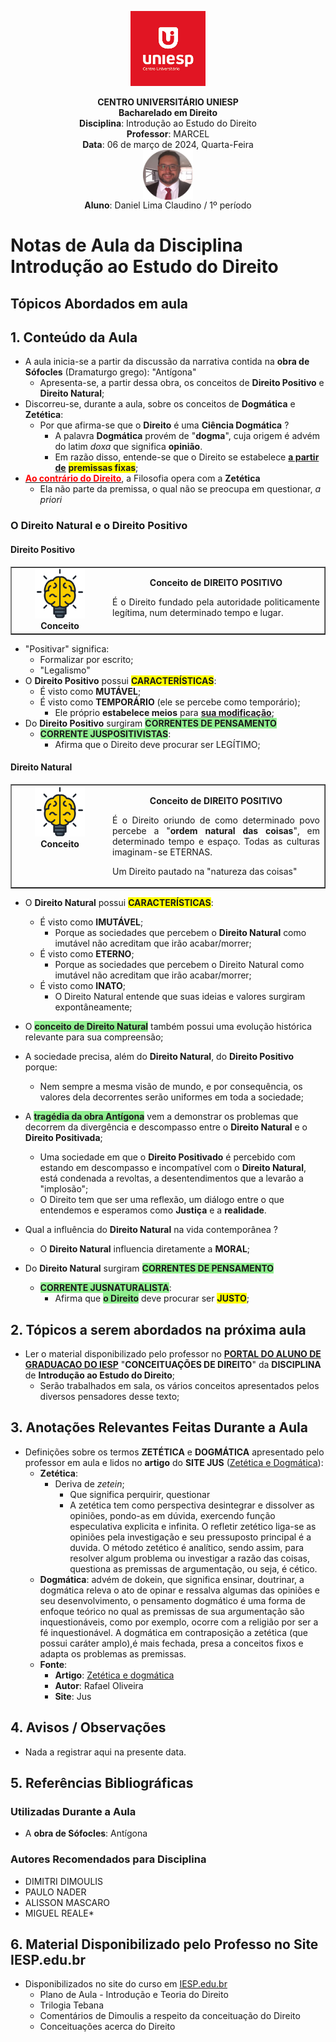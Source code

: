<div align="center">

<p align="center"><img height="120" src="../../../figuras/LOGO_UNIESP.png"> </p>

<p align="center"><b>CENTRO UNIVERSITÁRIO UNIESP</b><br>
<b>Bacharelado em Direito</b><br>
<b>Disciplina</b>: Introdução ao Estudo do Direito<br>
<b>Professor</b>: MARCEL<br>
<b>Data</b>: 06 de março de 2024, Quarta-Feira<br>
<img align="center" src="../../../figuras/FOTO_PERFIL_DANIEL_CLAUDINO_2023.png" width="80"><br>
<b>Aluno</b>: Daniel Lima Claudino / 1º período<br>
 </p>
</div>

# Notas de Aula da Disciplina Introdução ao Estudo do Direito

## Tópicos Abordados em aula

## 1. Conteúdo da Aula

- A aula inicia-se a partir da discussão da narrativa contida na **obra de Sófocles** (Dramaturgo grego): "Antígona"
  - Apresenta-se, a partir dessa obra, os conceitos de **Direito Positivo** e **Direito Natural**;
- Discorreu-se, durante a aula, sobre os conceitos de **Dogmática** e **Zetética**:
  - Por que afirma-se que o **Direito** é uma **Ciência Dogmática** ?
    - A palavra **Dogmática** provém de "**dogma**", cuja origem é advém do latim _doxa_ que significa **opinião**.
    - Em razão disso, entende-se que o Direito se estabelece <u>**a partir de**</u> <span style="background-color:yellow">**premissas fixas**</span>;
- <u><span style="color:red;font-weight:bold">**Ao contrário do Direito**</span></u>, a Filosofia opera com a **Zetética**
  - Ela não parte da premissa, o qual não se preocupa em questionar, _a priori_

### O Direito Natural e o Direito Positivo

#### Direito Positivo

<table border="1" id="quadro-conceito-direito-positivo">
<tr>
  <td align="center" valign="top"width="140px" style="border-right-style:hidden">
     <img src="https://github.com/dnlclaudino/imagens/blob/master/gestao-do-conhecimento/icone-conceito.png?raw=true" heigh="80" width="80"><br>
     <b>Conceito</b>
  </td>
  <td valign="top">
<p style="text-align:center"><b>Conceito de DIREITO POSITIVO</b></p>
    <p style="text-align:justify">
     É o Direito fundado pela autoridade politicamente legítima, num determinado tempo e lugar.
    </p>
   </td>
</tr>
</table>

- "Positivar" significa:
  - Formalizar por escrito;
  - "Legalismo"
- O **Direito Positivo** possui <span style="background-color:yellow">**CARACTERÍSTICAS**</span>:
  - É visto como **MUTÁVEL**;
  - É visto como **TEMPORÁRIO** (ele se percebe como temporário);
    - Ele próprio **estabelece meios** para <u>**sua modificação**</u>;
- Do **Direito Positivo** surgiram <span style="background-color:lightgreen">**CORRENTES DE PENSAMENTO**</span>
  - <span style="background-color:lightgreen">**CORRENTE JUSPOSITIVISTAS**</span>:
    - Afirma que o Direito deve procurar ser LEGÍTIMO;

#### Direito Natural

<table border="1" id="quadro-conceito-direito-positivo">
<tr>
  <td align="center" valign="top"width="140px" style="border-right-style:hidden">
     <img src="https://github.com/dnlclaudino/imagens/blob/master/gestao-do-conhecimento/icone-conceito.png?raw=true" heigh="80" width="80"><br>
     <b>Conceito</b>
  </td>
  <td valign="top">
<p style="text-align:center"><b>Conceito de DIREITO POSITIVO</b></p>
    <p style="text-align:justify">
     É o Direito oriundo de como determinado povo percebe a "<b>ordem natural das coisas</b>", em determinado tempo e espaço. Todas as culturas imaginam-se ETERNAS.
    </p>
    <p style="text-align:justify">Um Direito pautado na "natureza das coisas"</p>
   </td>
</tr>
</table>

- O **Direito Natural** possui <span style="background-color:yellow">**CARACTERÍSTICAS**</span>:
  - É visto como **IMUTÁVEL**;
    - Porque as sociedades que percebem o **Direito Natural** como imutável não acreditam que irão acabar/morrer;
  - É visto como **ETERNO**;
    - Porque as sociedades que percebem o Direito Natural como imutável não acreditam que irão acabar/morrer;
  - É visto como **INATO**;
    - O Direito Natural entende que suas ideias e valores surgiram expontâneamente;
- O <span style="background-color:lightgreen">**conceito de Direito Natural**</span> também possui uma evolução histórica relevante para sua compreensão;
- A sociedade precisa, além do **Direito Natural**, do **Direito Positivo** porque:
  - Nem sempre a mesma visão de mundo, e por consequência, os valores dela decorrentes serão uniformes em toda a sociedade;
- A <span style="background-color:lightgreen">**tragédia da obra Antígona**</span> vem a demonstrar os problemas que decorrem da divergência e descompasso entre o **Direito Natural** e o **Direito Positivada**;
  - Uma sociedade em que o **Direito Positivado** é percebido com estando em descompasso e incompatível com o **Direito Natural**, está condenada a revoltas, a desentendimentos que a levarão a "implosão";
  - O Direito tem que ser uma reflexão, um diálogo entre o que entendemos e esperamos como **Justiça** e a **realidade**.
- Qual a influência do **Direito Natural** na vida contemporânea ?
  - O **Direito Natural** influencia diretamente a **MORAL**;

- Do **Direito Natural** surgiram <span style="background-color:lightgreen">**CORRENTES DE PENSAMENTO**</span>
  - <span style="background-color:lightgreen">**CORRENTE JUSNATURALISTA**</span>:
    - Afirma que <span style="background-color:lightgreen">**o Direito**</span> deve procurar ser <span style="background-color:yellow">**JUSTO**</span>;

## 2. Tópicos a serem abordados na próxima aula

- Ler o material disponibilizado pelo professor no [**PORTAL DO ALUNO DE GRADUACAO DO IESP**](https://portaltotvs.iesp.edu.br:60443/FrameHTML/web/app/edu/PortalEducacional/login/) "**CONCEITUAÇÕES DE DIREITO**" da **DISCIPLINA** de **Introdução ao Estudo do Direito**;
  - Serão trabalhados em sala, os vários conceitos apresentados pelos diversos pensadores desse texto;

## 3. Anotações Relevantes Feitas Durante a Aula

- Definições sobre os termos **ZETÉTICA** e **DOGMÁTICA** apresentado pelo professor em aula e lidos no **artigo** do **SITE JUS** ([Zetética e Dogmática](https://jus.com.br/artigos/47684/zetetica-e-dogmatica)):
  - **Zetética**:
    - Deriva de _zetein_;
      - Que significa perquirir, questionar
      - A zetética tem como perspectiva desintegrar e dissolver as opiniões, pondo-as em dúvida, exercendo função especulativa explicita e infinita. O refletir zetético liga-se as opiniões pela investigação e seu pressuposto principal é a duvida. O método zetético é analítico, sendo assim, para resolver algum problema ou investigar a razão das coisas, questiona as premissas de argumentação, ou seja, é cético.
  - **Dogmática**: advém de dokein, que significa ensinar, doutrinar, a dogmática releva o ato de opinar e ressalva algumas das opiniões e seu desenvolvimento, o pensamento dogmático é uma forma de enfoque teórico no qual as premissas de sua argumentação são inquestionáveis, como por exemplo, ocorre com a religião por ser a fé inquestionável. A dogmática em contraposição a zetética (que possui caráter amplo),é mais fechada, presa a conceitos fixos e adapta os problemas as premissas.
  - **Fonte**:
    - **Artigo**: [Zetética e dogmática](https://jus.com.br/artigos/47684/zetetica-e-dogmatica)
    - **Autor**: Rafael Oliveira
    - **Site**: Jus

## 4. Avisos / Observações

- Nada a registrar aqui na presente data.

## 5. Referências Bibliográficas

### Utilizadas Durante a Aula

- A **obra de Sófocles**: Antígona

### Autores Recomendados para Disciplina

- DIMITRI DIMOULIS
- PAULO NADER
- ALISSON MASCARO
- MIGUEL REALE*

## 6. Material Disponibilizado pelo Professo no Site IESP.edu.br

- Disponibilizados no site do curso em [IESP.edu.br](https://portaltotvs.iesp.edu.br:60443/FrameHTML/web/app/edu/PortalEducacional/#/disciplina/66542/2338876)
  - Plano de Aula - Introdução e Teoria do Direito
  - Trilogia Tebana
  - Comentários de Dimoulis a respeito da conceituação do Direito
  - Conceituações acerca do Direito
